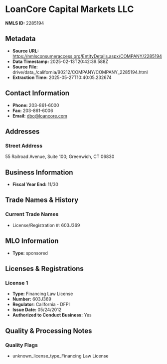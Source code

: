 # LoanCore Capital Markets LLC

**NMLS ID:** 2285194

## Metadata
- **Source URL:** https://nmlsconsumeraccess.org/EntityDetails.aspx/COMPANY/2285194
- **Data Timestamp:** 2025-02-13T20:42:39.588Z
- **Source File:** drive/data_/california/90212/COMPANY/COMPANY_2285194.html
- **Extraction Time:** 2025-05-27T10:40:05.232674

## Contact Information
- **Phone:** 203-861-6000
- **Fax:** 203-861-6006
- **Email:** dbo@loancore.com

## Addresses
### Street Address
55 Railroad Avenue, Suite 100; Greenwich, CT 06830

## Business Information
- **Fiscal Year End:** 11/30

## Trade Names & History
### Current Trade Names
- License/Registration #: 603J369

## MLO Information
- **Type:** sponsored

## Licenses & Registrations

### License 1
- **Type:** Financing Law License
- **Number:** 603J369
- **Regulator:** California - DFPI
- **Issue Date:** 05/24/2012
- **Authorized to Conduct Business:** Yes

## Quality & Processing Notes
### Quality Flags
- unknown_license_type_Financing Law License
